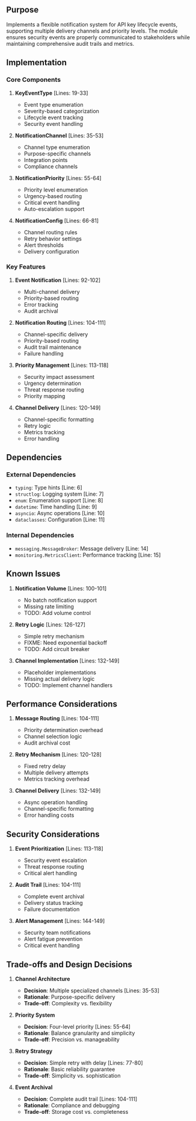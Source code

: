## Purpose

Implements a flexible notification system for API key lifecycle events, supporting multiple delivery channels and priority levels. The module ensures security events are properly communicated to stakeholders while maintaining comprehensive audit trails and metrics.

## Implementation

### Core Components

1. **KeyEventType** [Lines: 19-33]

   - Event type enumeration
   - Severity-based categorization
   - Lifecycle event tracking
   - Security event handling

2. **NotificationChannel** [Lines: 35-53]

   - Channel type enumeration
   - Purpose-specific channels
   - Integration points
   - Compliance channels

3. **NotificationPriority** [Lines: 55-64]

   - Priority level enumeration
   - Urgency-based routing
   - Critical event handling
   - Auto-escalation support

4. **NotificationConfig** [Lines: 66-81]
   - Channel routing rules
   - Retry behavior settings
   - Alert thresholds
   - Delivery configuration

### Key Features

1. **Event Notification** [Lines: 92-102]

   - Multi-channel delivery
   - Priority-based routing
   - Error tracking
   - Audit archival

2. **Notification Routing** [Lines: 104-111]

   - Channel-specific delivery
   - Priority-based routing
   - Audit trail maintenance
   - Failure handling

3. **Priority Management** [Lines: 113-118]

   - Security impact assessment
   - Urgency determination
   - Threat response routing
   - Priority mapping

4. **Channel Delivery** [Lines: 120-149]
   - Channel-specific formatting
   - Retry logic
   - Metrics tracking
   - Error handling

## Dependencies

### External Dependencies

- `typing`: Type hints [Line: 6]
- `structlog`: Logging system [Line: 7]
- `enum`: Enumeration support [Line: 8]
- `datetime`: Time handling [Line: 9]
- `asyncio`: Async operations [Line: 10]
- `dataclasses`: Configuration [Line: 11]

### Internal Dependencies

- `messaging.MessageBroker`: Message delivery [Line: 14]
- `monitoring.MetricsClient`: Performance tracking [Line: 15]

## Known Issues

1. **Notification Volume** [Lines: 100-101]

   - No batch notification support
   - Missing rate limiting
   - TODO: Add volume control

2. **Retry Logic** [Lines: 126-127]

   - Simple retry mechanism
   - FIXME: Need exponential backoff
   - TODO: Add circuit breaker

3. **Channel Implementation** [Lines: 132-149]
   - Placeholder implementations
   - Missing actual delivery logic
   - TODO: Implement channel handlers

## Performance Considerations

1. **Message Routing** [Lines: 104-111]

   - Priority determination overhead
   - Channel selection logic
   - Audit archival cost

2. **Retry Mechanism** [Lines: 120-128]

   - Fixed retry delay
   - Multiple delivery attempts
   - Metrics tracking overhead

3. **Channel Delivery** [Lines: 132-149]
   - Async operation handling
   - Channel-specific formatting
   - Error handling costs

## Security Considerations

1. **Event Prioritization** [Lines: 113-118]

   - Security event escalation
   - Threat response routing
   - Critical alert handling

2. **Audit Trail** [Lines: 104-111]

   - Complete event archival
   - Delivery status tracking
   - Failure documentation

3. **Alert Management** [Lines: 144-149]
   - Security team notifications
   - Alert fatigue prevention
   - Critical event handling

## Trade-offs and Design Decisions

1. **Channel Architecture**

   - **Decision**: Multiple specialized channels [Lines: 35-53]
   - **Rationale**: Purpose-specific delivery
   - **Trade-off**: Complexity vs. flexibility

2. **Priority System**

   - **Decision**: Four-level priority [Lines: 55-64]
   - **Rationale**: Balance granularity and simplicity
   - **Trade-off**: Precision vs. manageability

3. **Retry Strategy**

   - **Decision**: Simple retry with delay [Lines: 77-80]
   - **Rationale**: Basic reliability guarantee
   - **Trade-off**: Simplicity vs. sophistication

4. **Event Archival**
   - **Decision**: Complete audit trail [Lines: 104-111]
   - **Rationale**: Compliance and debugging
   - **Trade-off**: Storage cost vs. completeness
